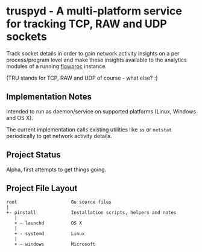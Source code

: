 # truspyd - A multi-platform service for tracking TCP, RAW and UDP sockets

Track socket details in order to gain network activity insights on a
per process/program level and make these insights available to the analytics
modules of a running [flowproc](https://github.com/shuntingyard/flowproc)
instance.

(TRU stands for TCP, RAW and UDP of course - what else? :)

## Implementation Notes

Intended to run as daemon/service on supported platforms (Linux, Windows
and OS X).

The current implementation calls existing utilities like ``ss`` or ``netstat``
periodically to get network activity details.

## Project Status

Alpha, first attempts to get things going.

## Project File Layout

```
root                    Go source files
|
+- pinstall             Installation scripts, helpers and notes
   |
   + - launchd          OS X
   |
   + - systemd          Linux
   |
   + - windows          Microsoft
```
